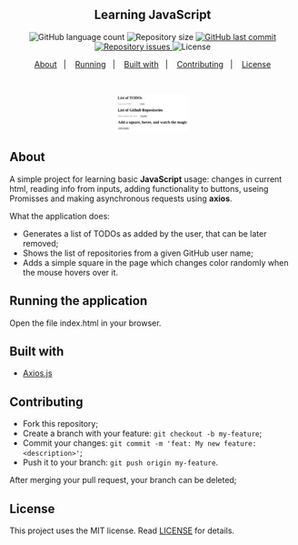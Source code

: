 <!-- <h1 align="center">
    <img alt="Casa Criativa" title="#casacriativa" src="logo.png" width="250px" />
</h1> -->

<h2 align="center">
  Learning JavaScript
</h2>
<p align="center">
  <img alt="GitHub language count" src="https://img.shields.io/github/languages/count/e7r7i7c/learningJS">

  <img alt="Repository size" src="https://img.shields.io/github/repo-size/e7r7i7c/learningJS">
  
  <a href="https://github.com/e7r7i7c/learningJS/commits/master">
    <img alt="GitHub last commit" src="https://img.shields.io/github/last-commit/e7r7i7c/learningJS">
  </a>

  <a href="https://github.com/e7r7i7c/learningJS/issues">
    <img alt="Repository issues" src="https://img.shields.io/github/issues/e7r7i7c/learningJS">
  </a>

  <img alt="License" src="https://img.shields.io/badge/license-MIT-brightgreen">
</p>

<p align="center">
  <a href="#about">About</a>&nbsp;&nbsp;&nbsp;|&nbsp;&nbsp;&nbsp;
  <!--<a href="#installing-the-application">Installing</a>&nbsp;&nbsp;&nbsp;|&nbsp;&nbsp;&nbsp;-->
  <a href="#running-the-application">Running</a>&nbsp;&nbsp;&nbsp;|&nbsp;&nbsp;&nbsp;
  <!--<a href="#testing">Testing</a>&nbsp;&nbsp;&nbsp;|&nbsp;&nbsp;&nbsp;-->
  <a href="#built-with">Built with</a>&nbsp;&nbsp;&nbsp;|&nbsp;&nbsp;&nbsp;
  <!--<a href="#layout">Layout</a>&nbsp;&nbsp;&nbsp;|&nbsp;&nbsp;&nbsp;-->
  <a href="#contributing">Contributing</a>&nbsp;&nbsp;&nbsp;|&nbsp;&nbsp;&nbsp;
  <a href="#license">License</a>
</p>

<br>

<p align="center">
  <img alt="Frontend" src="screen.png" width="25%">
</p>


## About

A simple project for learning basic <strong>JavaScript</strong> usage: changes in current html, reading info from inputs, adding functionality to buttons, useing Promisses and making asynchronous requests using <strong>axios</strong>.

What the application does:

* Generates a list of TODOs as added by the user, that can be later removed;
* Shows the list of repositories from a given GitHub user name;
* Adds a simple square in the page which changes color randomly when the mouse hovers over it.

<!--
## Installing the application

In order to install the application dependencies, after dowloading or branching you should run the terminal code `npm install` in the following folders:

* <u>br.com.bethehero/backend/</u>
* <u>br.com.bethehero/frontend/</u>
* <u>br.com.bethehero/mobile/</u>
-->

## Running the application

Open the file index.html in your browser.

<!--
## Testing

All tests can be run using <strong>supertest</strong> with the following line in terminal: `npm test` 

So far there are two tests:

Back end:
* ong.spec
* generateUniqueId.spec
-->

## Built with

* [Axios.js](https://github.com/axios/axios)

<!--
## Layout

 You can download the layout (`.sketch`) using [this link](.github/DevRadar.sketch).

To open it in any SO, use [Figma](https://figma.com).
-->

## Contributing

* Fork this repository;
* Create a branch with your feature: `git checkout -b my-feature`;
* Commit your changes: `git commit -m 'feat: My new feature: <description>'`;
* Push it to your branch: `git push origin my-feature`.

After merging your pull request, your branch can be deleted;

## License

This project uses the MIT license. Read [LICENSE](LICENSE.txt) for details.